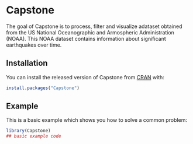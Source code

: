 # Capstone

<!-- badges: start -->
<!-- badges: end -->

The goal of Capstone is to process, filter and visualize adataset obtained from the US National Oceanographic and Armospheric Administration (NOAA). This NOAA dataset contains information about significant earthquakes over time.

## Installation

You can install the released version of Capstone from [CRAN](https://CRAN.R-project.org) with:

``` r
install.packages("Capstone")
```

## Example

This is a basic example which shows you how to solve a common problem:

``` r
library(Capstone)
## basic example code
```

